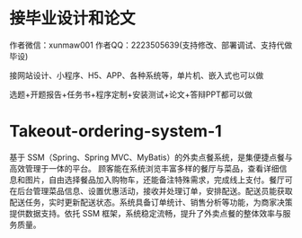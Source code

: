 # 接毕业设计和论文
作者微信：xunmaw001  作者QQ：2223505639(支持修改、部署调试、支持代做毕设)

接网站设计、小程序、H5、APP、各种系统等，单片机、嵌入式也可以做

选题+开题报告+任务书+程序定制+安装测试+论文+答辩PPT都可以做
# Takeout-ordering-system-1
基于 SSM（Spring、Spring MVC、MyBatis）的外卖点餐系统，是集便捷点餐与高效管理于一体的平台。  顾客能在系统浏览丰富多样的餐厅与菜品，查看详细信息和图片，自由选择餐品加入购物车，还能备注特殊需求，完成线上支付。餐厅可在后台管理菜品信息、设置优惠活动，接收并处理订单，安排配送。配送员能获取配送任务，实时更新配送状态。系统具备订单统计、销售分析等功能，为商家决策提供数据支持。依托 SSM 框架，系统稳定流畅，提升了外卖点餐的整体效率与服务质量。 
